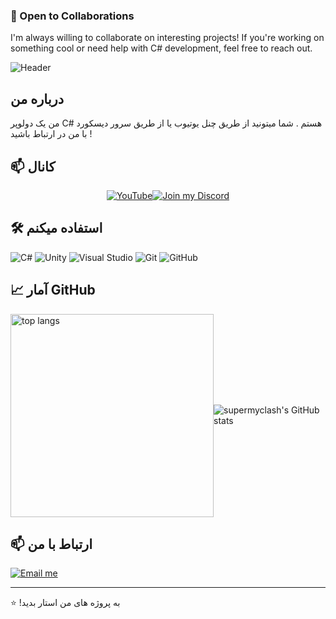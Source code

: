  ### 🤝 Open to Collaborations

I'm always willing to collaborate on interesting projects! If you're working on something cool or need help with C# development, feel free to reach out.

![Header]()

## درباره من

من یک دولوپر C# هستم . شما میتونید از طریق چنل یوتیوب یا از طریق سرور دیسکورد با من در ارتباط باشید !

## 📫 کانال 

<div style="display: flex; justify-content: center; align-items: center;">
  <a href="https://www.youtube.com/@supermyclash">
    <img src="https://img.shields.io/badge/YouTube-FF0000?style=for-the-badge&logo=youtube&logoColor=white" alt="YouTube" />
  </a>

  <a href="https://discord.com/invite/TYMy3FGaUp">
    <img src="https://img.shields.io/badge/Join%20my%20Discord-7289DA?style=for-the-badge&logo=discord&logoColor=white" alt="Join my Discord" />
  </a>
</div>


## 🛠️ استفاده میکنم

![C#](https://img.shields.io/badge/C%23-239120?style=for-the-badge&logo=csharp&logoColor=white)
![Unity](https://img.shields.io/badge/Unity-000000?style=for-the-badge&logo=unity&logoColor=white)
![Visual Studio](https://img.shields.io/badge/Visual%20Studio-5C2D91?style=for-the-badge&logo=visual-studio&logoColor=white)
![Git](https://img.shields.io/badge/Git-F05032?style=for-the-badge&logo=git&logoColor=white)
![GitHub](https://img.shields.io/badge/GitHub-181717?style=for-the-badge&logo=github&logoColor=white)

## 📈 آمار GitHub
<div style="display: flex; justify-content: center; align-items: center;">
  <img width="325" src="https://github-readme-stats-salesp07.vercel.app/api/top-langs/?username=supermyclash&hide=HTML&langs_count=8&layout=compact&theme=react&border_radius=10&size_weight=0.5&count_weight=0.5&exclude_repo=github-readme-stats" alt="top langs" />
  <img src="https://github-readme-stats.vercel.app/api?username=supermyclash&show_icons=true&theme=dracula" alt="supermyclash's GitHub stats" />
</div>


## 📫 ارتباط با من

[![Email me](https://img.shields.io/badge/Email%20me-supermyclash@gmail.com-D14836?style=for-the-badge&logo=gmail&logoColor=white)](mailto:supermyclash@gmail.com)

---

⭐ !به پروژه های من استار بدید
